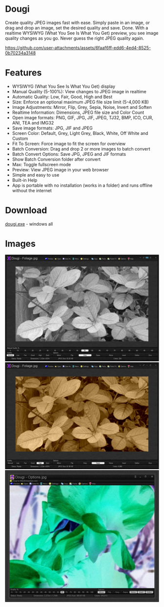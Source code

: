# Dougi
Create quality JPEG images fast with ease.  Simply paste in an image, or drag and drop an image, set the desired quality and save.  Done.  With a realtime WYSIWYG (What You See Is What You Get) preview, you see image quality changes as you go.  Never guess the right JPEG quality again.




https://github.com/user-attachments/assets/6faaf6ff-edd6-4ed4-8525-0b70234a3148





# Features
* WYSIWYG (What You See Is What You Get) display
* Manual Quality (5-100%): View changes to JPEG image in realtime
* Automatic Quality: Low, Fair, Good, High and Best
* Size: Enforce an optional maximum JPEG file size limit (5-4,000 KB) 
* Image Adjustments: Mirror, Flip, Grey, Sepia, Noise, Invert and Soften
* Realtime Information: Dimensions, JPEG file size and Color Count
* Open image formats: PNG, GIF, JPG, JIF, JPEG, TJ32, BMP, ICO, CUR, ANI, TEA and IMG32
* Save image formats: JPG, JIF and JPEG
* Screen Color: Default, Grey, Light Grey, Black, White, Off White and Custom
* Fit To Screen: Force image to fit the screen for overview
* Batch Conversion: Drag and drop 2 or more images to batch convert
* Batch Convert Options: Save JPG, JPEG and JIF formats
* Show Batch Conversion folder after convert
* Max: Toggle fullscreen mode
* Preview: View JPEG image in your web browser
* Simple and easy to use
* Built-in Help
* App is portable with no installation (works in a folder) and runs offline without the internet

# Download
<a href="src/dougi.exe">dougi.exe</a> - windows all

# Images
<img src="images/dougi-screenshot2.jpg">

<img src="images/dougi-screenshot3.jpg">

<img src="images/dougi-screenshot4.jpg">
